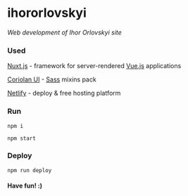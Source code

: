 # ihororlovskyi

_Web development of Ihor Orlovskyi site_

### Used

[Nuxt.js](https://nuxtjs.org) - framework for server-rendered [Vue.js](https://vuejs.org) applications

[Coriolan UI](https://coriolan-ui.github.io) - [Sass](http://sass-lang.com) mixins pack

[Netlify](https://www.netlify.com) - deploy & free hosting platform

### Run

`npm i`

`npm start`

### Deploy

`npm run deploy`

#### Have fun! :)
